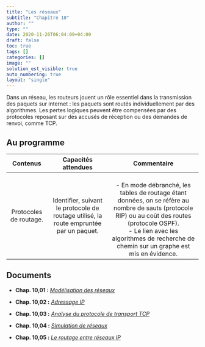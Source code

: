```yaml
---
title: "Les réseaux"
subtitle: "Chapitre 10"
author: ""
type: ""
date: 2020-11-26T06:04:09+04:00
draft: false
toc: true
tags: []
categories: []
image: ""
solution_est_visible: true
auto_numbering: true
layout: "single"
---
```


Dans un réseau, les routeurs jouent un rôle essentiel dans la transmission des paquets sur internet : les paquets sont routés individuellement par des algorithmes. Les pertes logiques peuvent être compensées par des protocoles reposant sur des accusés de réception ou des demandes de renvoi, comme TCP.

## Au programme

| Contenus | Capacités attendues | Commentaire |
|:----:|:----:|:----:|
| Protocoles de routage. | Identifier, suivant le protocole de routage utilisé, la route empruntée par un paquet. | <br />- En mode débranché, les tables de routage étant données, on se réfère au nombre de sauts (protocole RIP) ou au coût des routes (protocole OSPF).<br />- Le lien avec les algorithmes de recherche de chemin sur un graphe est mis en évidence.

## Documents

- **Chap. 10,01 :** [*Modélisation des réseaux*](1-modelisation-reseaux)

- **Chap. 10,02 :** [*Adressage IP*](2-ip)

- **Chap. 10,03 :** [*Analyse du protocole de transport TCP*](3-analyse-tcp)

- **Chap. 10,04 :** [*Simulation de réseaux*](4-simulation-reseau)

- **Chap. 10,05 :** [*Le routage entre réseaux IP*](5-routage)